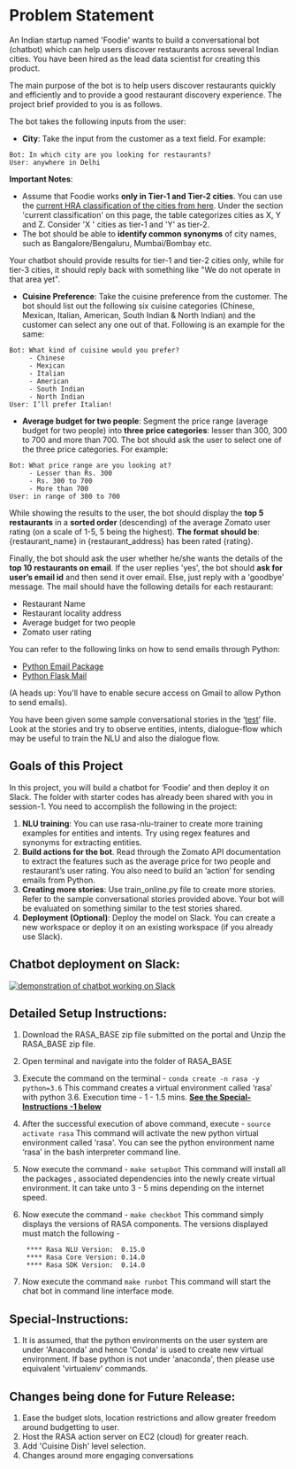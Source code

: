 # Problem Statement
An Indian startup named 'Foodie' wants to build a conversational bot (chatbot) which can help users discover restaurants across several Indian cities. You have been hired as the lead data scientist for creating this product.

The main purpose of the bot is to help users discover restaurants quickly and efficiently and to provide a good restaurant discovery experience. The project brief provided to you is as follows.

The bot takes the following inputs from the user:
- **City**: Take the input from the customer as a text field. For example:
```
Bot: In which city are you looking for restaurants?
User: anywhere in Delhi
```

**Important Notes**: 
- Assume that Foodie works **only in Tier-1 and Tier-2 cities**. You can use the [current HRA classification of the cities from here](http://en.wikipedia.org/wiki/Classification_of_Indian_cities). Under the section 'current classification' on this page, the table categorizes cities as X, Y and Z. Consider 'X ' cities as tier-1 and 'Y' as tier-2. 
- The bot should be able to **identify common synonyms** of city names, such as Bangalore/Bengaluru, Mumbai/Bombay etc.
 
Your chatbot should provide results for tier-1 and tier-2 cities only, while for tier-3 cities, it should reply back with something like "We do not operate in that area yet".

- **Cuisine Preference**: Take the cuisine preference from the customer. The bot should list out the following six cuisine categories (Chinese, Mexican, Italian, American, South Indian & North Indian) and the customer can select any one out of that. Following is an example for the same:
```
Bot: What kind of cuisine would you prefer?
     - Chinese
     - Mexican
     - Italian
     - American
     - South Indian
     - North Indian
User: I’ll prefer Italian!
```

- **Average budget for two people**: Segment the price range (average budget for two people) into **three price categories**: lesser than 300, 300 to 700 and more than 700. The bot should ask the user to select one of the three price categories. For example:
```
Bot: What price range are you looking at?
     - Lesser than Rs. 300
     - Rs. 300 to 700
     - More than 700
User: in range of 300 to 700
```

While showing the results to the user, the bot should display the **top 5 restaurants** in a **sorted order** (descending) of the average Zomato user rating (on a scale of 1-5, 5 being the highest). **The format should be**: {restaurant_name} in {restaurant_address} has been rated {rating}.

Finally, the bot should ask the user whether he/she wants the details of the **top 10 restaurants on email**. If the user replies 'yes', the bot should **ask for user’s email id** and then send it over email. Else, just reply with a 'goodbye' message. The mail should have the following details for each restaurant:
- Restaurant Name
- Restaurant locality address
- Average budget for two people
- Zomato user rating

You can refer to the following links on how to send emails through Python:
- [Python Email Package](https://docs.python.org/3/library/email.examples.html)
- [Python Flask Mail](https://pythonprogramming.net/flask-email-tutorial/)

(A heads up: You'll have to enable secure access on Gmail to allow Python to send emails).

You have been given some sample conversational stories in the ‘[test](data/Conversational_stories.pdf)’ file. Look at the stories and try to observe entities, intents, dialogue-flow which may be useful to train the NLU and also the dialogue flow.

## Goals of this Project
In this project, you will build a chatbot for ‘Foodie’ and then deploy it on Slack. The folder with starter codes has already been shared with you in session-1. You need to accomplish the following in the project:
1. **NLU training**: You can use rasa-nlu-trainer to create more training examples for entities and intents. Try using regex features and synonyms for extracting entities.
2. **Build actions for the bot**. Read through the Zomato API documentation to extract the features such as the average price for two people and restaurant’s user rating. You also need to build an ‘action’ for sending emails from Python.
3. **Creating more stories**: Use train_online.py file to create more stories. Refer to the sample conversational stories provided above.  Your bot will be evaluated on something similar to the test stories shared.
4. **Deployment (Optional)**: Deploy the model on Slack. You can create a new workspace or deploy it on an existing workspace (if you already use Slack).

## Chatbot deployment on Slack:
[![demonstration of chatbot working on Slack](https://img.youtube.com/vi/pk8dYb_sg-U/maxresdefault.jpg)](https://youtu.be/pk8dYb_sg-U)

## Detailed Setup Instructions:
1. Download the RASA_BASE zip file submitted on the portal and Unzip the  RASA_BASE zip file.
2. Open terminal and navigate into the folder of RASA_BASE
3. Execute the command on the terminal - `conda create -n rasa -y python=3.6`
        This command creates a virtual environment called ‘rasa’ with python 3.6. Execution time - 1 - 1.5 mins. **[See the Special-Instructions -1 below](Special-Instructions)**
4. After the successful execution of above command, execute - `source activate rasa`
        This command will activate the new python virtual environment called 'rasa'. You can see the python environment name ‘rasa’ in the bash interpreter command line.
5. Now execute the command - `make setupbot`
        This command will install all the packages , associated dependencies into the newly create virtual environment.  It can take unto 3 - 5 mins depending on the internet speed.
6. Now execute the command - `make checkbot`
        This command simply displays the versions of RASA components. The versions displayed must match the following -

        **** Rasa NLU Version:  0.15.0
        **** Rasa Core Version: 0.14.0
        **** Rasa SDK Version:  0.14.0
7. Now execute the command `make runbot`
    This command will start the chat bot in command line interface mode. 

## Special-Instructions:
1. It is assumed, that the python environments on the user system are under 'Anaconda' and hence 'Conda' is used to create new virtual environment. If base python is not under 'anaconda', then please use equivalent 'virtualenv' commands.

## Changes being done for Future Release:
1) Ease the budget slots, location restrictions and allow greater freedom around budgetting to user.
2) Host the RASA action server on EC2 (cloud) for greater reach.
3) Add 'Cuisine Dish' level selection.
4) Changes around more engaging conversations 
